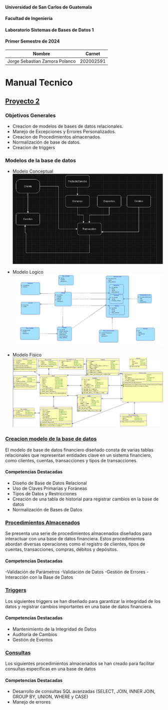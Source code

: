 #### Universidad de San Carlos de Guatemala
#### Facultad de Ingeniería
#### Laboratorio Sistemas de Bases de Datos 1
#### Primer Semestre de 2024

|Nombre  | Carnet | 
|------------- | -------------|
|Jorge Sebastian Zamora Polanco  | 202002591|

# Manual Tecnico

## [Proyecto 2]([BD1]PROYECTO2_1S2024.pdf)
### Objetivos Generales

- Creacion de modelos de bases de datos relacionales.
- Manejo de Excepciones y Errores Personalizados.
- Creacion de Procedimientos almacenados.
- Normalización de base de datos.
- Creacion de triggers

### Modelos de la base de datos

- Modelo Conceptual
![](./ModeloConceptual.jpg)

- Modelo Logico
![](./ModeloLogico.jpg)

- Modelo Fisico
![](./ModeloFisico.jpg)

### [Creacion modelo de la base de datos](./CrearModelo.sql)
El modelo de base de datos financiero diseñado consta de varias tablas relacionales 
que representan entidades clave en un sistema financiero, como clientes, cuentas, transacciones y tipos de transacciones.

#### Competencias Destacadas
- Diseño de Base de Datos Relacional
- Uso de Claves Primarias y Foráneas
- Tipos de Datos y Restricciones
- Creación de una tabla de historial para registrar cambios en la base de datos
- Normalización de Bases de Datos

### [Procedimientos Almacenados](./Procedures.sql)
Se presenta una serie de procedimientos almacenados diseñados para interactuar con una base de datos financiera. 
Estos procedimientos abordan diversas operaciones como el registro de clientes, tipos de cuentas, transacciones, compras, débitos y depósitos.

#### Competencias Destacadas
-Validación de Parámetros
-Validación de Datos
-Gestión de Errores
-Interacción con la Base de Datos

### [Triggers](./Triggers.sql)
Los siguientes triggers se han diseñado para garantizar la integridad de los datos y 
registrar cambios importantes en una base de datos financiera. 

#### Competencias Destacadas
- Mantenimiento de la Integridad de Datos
- Auditoría de Cambios
- Gestión de Eventos


### [Consultas](./Consultas.sql)
Los siguientes procedimientos almacenados se han creado para facilitar consultas específicas en una base de datos

#### Competencias Destacadas
- Desarrollo de consultas SQL avanzadas (SELECT, JOIN, INNER JOIN, GROUP BY, UNION, WHERE y CASE)
- Manejo de errores


